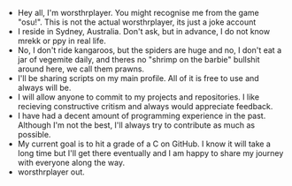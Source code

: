 - Hey all, I'm worsthrplayer. You might recognise me from the game "osu!". This is not the actual worsthrplayer, its just a joke account
- I reside in Sydney, Australia. Don't ask, but in advance, I do not know mrekk or ppy in real life.
- No, I don't ride kangaroos, but the spiders are huge and no, I don't eat a jar of vegemite daily, and theres no "shrimp on the barbie" bullshit around here, we call them prawns.
- I'll be sharing scripts on my main profile. All of it is free to use and always will be.
- I will allow anyone to commit to my projects and repositories. I like recieving constructive critism and always would appreciate feedback.
- I have had a decent amount of programming experience in the past. Although I'm not the best, I'll always try to contribute as much as possible.
- My current goal is to hit a grade of a C on GitHub. I know it will take a long time but I'll get there eventually and I am happy to share my journey with everyone along the way.
- worsthrplayer out.
<!---
worsthrplayer/worsthrplayer is a ✨ special ✨ repository because its `README.md` (this file) appears on your GitHub profile.
You can click the Preview link to take a look at your changes.  
--->
